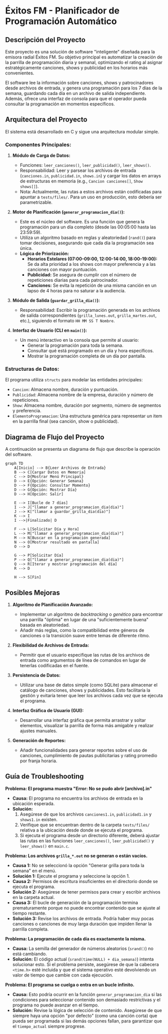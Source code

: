 # Éxitos FM - Planificador de Programación Automático

## Descripción del Proyecto

Este proyecto es una solución de software "inteligente" diseñada para la emisora radial Éxitos FM. Su objetivo principal es automatizar la creación de la parrilla de programación diaria y semanal, optimizando el rating al asignar estratégicamente canciones, shows y publicidad en los horarios más convenientes.

El software lee la información sobre canciones, shows y patrocinadores desde archivos de entrada, y genera una programación para los 7 días de la semana, guardando cada día en un archivo de salida independiente. Además, ofrece una interfaz de consola para que el operador pueda consultar la programación en momentos específicos.

## Arquitectura del Proyecto

El sistema está desarrollado en C y sigue una arquitectura modular simple.

### Componentes Principales:

1.  **Módulo de Carga de Datos:**
    *   Funciones: `leer_canciones()`, `leer_publicidad()`, `leer_shows()`.
    *   Responsabilidad: Leer y parsear los archivos de entrada (`canciones.in`, `publicidad.in`, `shows.in`) y cargar los datos en arrays de estructuras en memoria (e.g., `Cancion canciones[]`, `Show shows[]`).
    *   Nota: Actualmente, las rutas a estos archivos están codificadas para apuntar a `tests/files/`. Para un uso en producción, esto debería ser parametrizable.

2.  **Motor de Planificación (`generar_programacion_dia()`):**
    *   Este es el núcleo del software. Es una función que genera la programación para un día completo (desde las 00:05:00 hasta las 23:59:59).
    *   Utiliza un algoritmo basado en reglas y aleatoriedad (`rand()`) para tomar decisiones, asegurando que cada día la programación sea única.
    *   **Lógica de Priorización:**
        *   **Horarios Estelares (07:00-09:00, 12:00-14:00, 18:00-19:00):** Se da alta prioridad a los shows con mayor preferencia y a las canciones con mayor puntuación.
        *   **Publicidad:** Se asegura de cumplir con el número de repeticiones diarias para cada patrocinador.
        *   **Canciones:** Se evita la repetición de una misma canción en un lapso de 4 horas para no saturar a la audiencia.

3.  **Módulo de Salida (`guardar_grilla_dia()`):**
    *   Responsabilidad: Escribir la programación generada en los archivos de salida correspondientes (`grilla_lunes.out`, `grilla_martes.out`, etc.), siguiendo el formato `HH MM SS T Nombre`.

4.  **Interfaz de Usuario (CLI en `main()`):**
    *   Un menú interactivo en la consola que permite al usuario:
        *   Generar la programación para toda la semana.
        *   Consultar qué está programado en un día y hora específicos.
        *   Mostrar la programación completa de un día por pantalla.

### Estructuras de Datos:

El programa utiliza `structs` para modelar las entidades principales:

*   `Cancion`: Almacena nombre, duración y puntuación.
*   `Publicidad`: Almacena nombre de la empresa, duración y número de repeticiones.
*   `Show`: Almacena nombre, duración por segmento, número de segmentos y preferencia.
*   `ElementoProgramacion`: Una estructura genérica para representar un item en la parrilla final (sea canción, show o publicidad).

## Diagrama de Flujo del Proyecto

A continuación se presenta un diagrama de flujo que describe la operación del software.

```mermaid
graph TD
    A[Inicio] --> B{Leer Archivos de Entrada}
    B --> C[Cargar Datos en Memoria]
    C --> D{Mostrar Menú Principal}
    D --> E{Opción: Generar Semana}
    D --> F{Opción: Consultar Momento}
    D --> G{Opción: Mostrar Día}
    D --> H[Opción: Salir]

    E --> I[Bucle de 7 días]
    I --> J["llamar a generar_programacion_dia(dia)"]
    J --> K["llamar a guardar_grilla_dia(dia)"]
    K --> I
    I -->|Finalizado| D

    F --> L[Solicitar Día y Hora]
    L --> M["llamar a generar_programacion_dia(dia)"]
    M --> N[Buscar en la programación generada]
    N --> O[Mostrar resultado en pantalla]
    O --> D

    G --> P[Solicitar Día]
    P --> Q["llamar a generar_programacion_dia(dia)"]
    Q --> R[Iterar y mostrar programación del día]
    R --> D

    H --> S[Fin]
```

## Posibles Mejoras

1.  **Algoritmo de Planificación Avanzado:**
    *   Implementar un algoritmo de *backtracking* o *genético* para encontrar una parrilla "óptima" en lugar de una "suficientemente buena" basada en aleatoriedad.
    *   Añadir más reglas, como la compatibilidad entre géneros de canciones o la transición suave entre temas de diferente ritmo.

2.  **Flexibilidad de Archivos de Entrada:**
    *   Permitir que el usuario especifique las rutas de los archivos de entrada como argumentos de línea de comandos en lugar de tenerlas codificadas en el fuente.

3.  **Persistencia de Datos:**
    *   Utilizar una base de datos simple (como SQLite) para almacenar el catálogo de canciones, shows y publicidades. Esto facilitaría la gestión y evitaría tener que leer los archivos cada vez que se ejecuta el programa.

4.  **Interfaz Gráfica de Usuario (GUI):**
    *   Desarrollar una interfaz gráfica que permita arrastrar y soltar elementos, visualizar la parrilla de forma más amigable y realizar ajustes manuales.

5.  **Generación de Reportes:**
    *   Añadir funcionalidades para generar reportes sobre el uso de canciones, cumplimiento de pautas publicitarias y rating promedio por franja horaria.

## Guía de Troubleshooting

**Problema: El programa muestra "Error: No se pudo abrir [archivo].in"**

*   **Causa:** El programa no encuentra los archivos de entrada en la ubicación esperada.
*   **Solución:**
    1.  Asegúrese de que los archivos `canciones1.in`, `publicidad1.in` y `shows1.in` existen.
    2.  Verifique que se encuentran dentro de la carpeta `tests/files/` relativa a la ubicación desde donde se ejecuta el programa.
    3.  Si ejecuta el programa desde un directorio diferente, deberá ajustar las rutas en las funciones `leer_canciones()`, `leer_publicidad()` y `leer_shows()` en `main.c`.

**Problema: Los archivos `grilla_*.out` no se generan o están vacíos.**

*   **Causa 1:** No se seleccionó la opción "Generar grilla para toda la semana" en el menú.
*   **Solución 1:** Ejecute el programa y seleccione la opción 1.
*   **Causa 2:** Permisos de escritura insuficientes en el directorio donde se ejecuta el programa.
*   **Solución 2:** Asegúrese de tener permisos para crear y escribir archivos en la carpeta actual.
*   **Causa 3:** El bucle de generación de la programación termina prematuramente porque no puede encontrar contenido que se ajuste al tiempo restante.
*   **Solución 3:** Revise los archivos de entrada. Podría haber muy pocas canciones o canciones de muy larga duración que impiden llenar la parrilla completa.

**Problema: La programación de cada día es exactamente la misma.**

*   **Causa:** La semilla del generador de números aleatorios (`srand()`) no está cambiando.
*   **Solución:** El código actual (`srand(time(NULL) + dia_semana)`) intenta solucionar esto. Si el problema persiste, asegúrese de que la cabecera `<time.h>` esté incluida y que el sistema operativo esté devolviendo un valor de tiempo que cambie con cada ejecución.

**Problema: El programa se cuelga o entra en un bucle infinito.**

*   **Causa:** Esto podría ocurrir en la función `generar_programacion_dia` si las condiciones para seleccionar contenido son demasiado restrictivas y el programa no puede avanzar en el tiempo.
*   **Solución:** Revise la lógica de selección de contenido. Asegúrese de que siempre haya una opción "por defecto" (como una canción corta) que pueda ser programada si las demás opciones fallan, para garantizar que el `tiempo_actual` siempre progrese.

